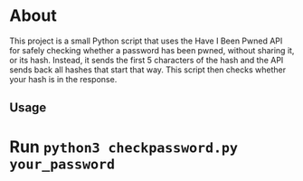 # About
This project is a small Python script that uses the Have I Been Pwned API for safely checking whether a password has been pwned, without sharing it, or its hash. Instead, it sends the first 5 characters of the hash and the API sends back all hashes that start that way. This script then checks whether your hash is in the response.

## Usage

 # Run `python3 checkpassword.py your_password`
